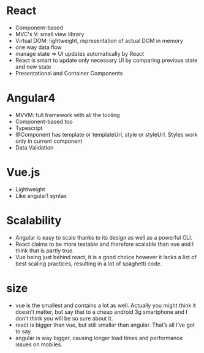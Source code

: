 # React

* Component-based 
* MVC's V: small view library
* Virtual DOM: lightweight, representation of actual DOM in memory
* one way data flow
* manage state => UI updates automatically by React
* React is smart to update only necessary UI by comparing previous state and new state
* Presentational and Container Components

# Angular4

* MVVM: full framework with all the tooling
* Component-based too
* Typescript
* @Component has template or templateUrl, style or styleUrl. Styles work only in current component
* Data Validation

# Vue.js

* Lightweight
* Like angular1 syntax


# Scalability

* Angular is easy to scale thanks to its design as well as a powerful CLI.
* React claims to be more testable and therefore scalable than vue and I think that is partly true.
* Vue being just behind react, it is a good choice however it lacks a list of best scaling practices, resulting in a lot of spaghetti code.

# size

* vue is the smallest and contains a lot as well. Actually you might think it doesn’t matter, but say that to a cheap android 3g smartphone and I don’t think you will be so sure about it.
* react is bigger than vue, but still smaller than angular. That’s all I’ve got to say.
* angular is way bigger, causing longer load times and performance issues on mobiles.

